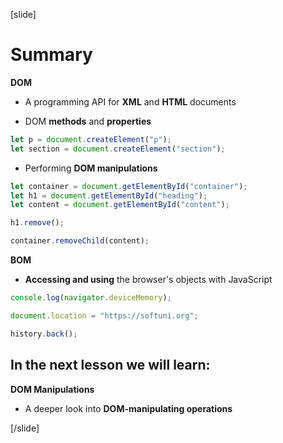 [slide]

# Summary

**DOM**

- A programming API for **XML** and **HTML** documents

- DOM **methods** and **properties**

```js
let p = document.createElement("p");
let section = document.createElement("section");
```

- Performing **DOM manipulations**

```js
let container = document.getElementById("container");
let h1 = document.getElementById("heading");
let content = document.getElementById("content");

h1.remove();

container.removeChild(content);
```

**BOM**

- **Accessing and using** the browser's objects with JavaScript

```js
console.log(navigator.deviceMemory);

document.location = "https://softuni.org";

history.back();
```

## In the next lesson we will learn:

**DOM Manipulations**

- A deeper look into **DOM-manipulating operations**

[/slide]
